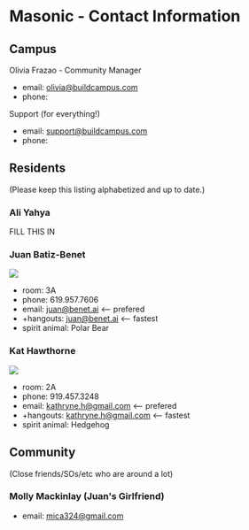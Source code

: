 # Masonic - Contact Information

## Campus

Olivia Frazao - Community Manager

- email: olivia@buildcampus.com
- phone:

Support (for everything!)

- email: support@buildcampus.com
- phone:

## Residents

(Please keep this listing alphabetized and up to date.)

### Ali Yahya

FILL THIS IN

### Juan Batiz-Benet

![](http://juan.benet.ai/img/juan.batizbenet.headshotsq.200.jpg)

- room: 3A
- phone: 619.957.7606
- email: juan@benet.ai  <-- prefered
- +hangouts: juan@benet.ai <-- fastest
- spirit animal: Polar Bear

### Kat Hawthorne

![](https://pbs.twimg.com/profile_images/459251415743885313/LkG7Zb-9_400x400.jpeg)

- room: 2A 
- phone: 919.457.3248
- email: kathryne.h@gmail.com  <-- prefered
- +hangouts: kathryne.h@gmail.com <-- fastest
- spirit animal: Hedgehog

## Community

(Close friends/SOs/etc who are around a lot)

### Molly Mackinlay (Juan's Girlfriend)

- email: mica324@gmail.com

